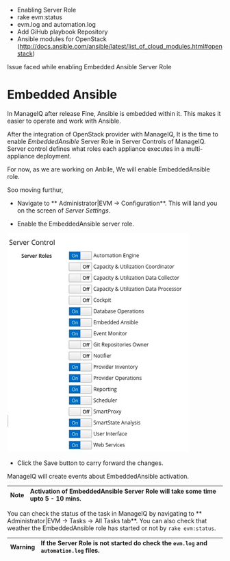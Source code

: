 - Enabling Server Role
- rake evm:status
- evm.log and automation.log
- Add GiHub playbook Repository
- Ansible modules for OpenStack (http://docs.ansible.com/ansible/latest/list_of_cloud_modules.html#openstack)

Issue faced while enabling Embedded Ansible Server Role



# Embedded Ansible

In ManageIQ after release Fine, Ansible is embedded within it. This makes it easier to operate and work with Ansible.

After the integration of OpenStack provider with ManageIQ, It is the time to enable *EmbeddedAnsible* Server Role in Server Controls of ManageIQ. Server control defines what roles each appliance executes in a multi-appliance deployment.

For now, as we are working on Anbile, We will enable EmbeddedAnsible role.

Soo moving furthur,

- Navigate to ** Administrator|EVM -> Configuration**. This will land you on the screen of *Server Settings*.

- Enable the EmbeddedAnsible server role.

![Fig 1-EmbeddedAnsible Role](../images/chapter3/EmbeddedAnsible_Role.png "EmbeddedAnsible Role")

- Click the Save button to carry forward the changes.

ManageIQ will create events about EmbeddedAnsible activation.

| Note |Activation of EmbeddedAnsible Server Role will take some time upto 5 - 10 mins.|
|------|:------|

You can check the status of the task in ManageIQ by navigating to ** Administrator|EVM -> Tasks -> All Tasks tab**.
You can also check that weather the EmbeddedAnsible role has started or not by `rake evm:status`.

| Warning |If the Server Role is not started do check the `evm.log` and `automation.log` files.|
|------|:------|


